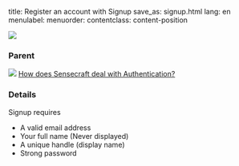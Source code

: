 title: Register an account with Signup
save_as: signup.html
lang: en
menulabel:
menuorder:
contentclass: content-position

![]({static}/images/image031.png)
### Parent

![]({static}/images/ibis/issue_sm.png) [How does Sensecraft deal with Authentication?](howauthenticate.html)

### Details

Signup requires

* A valid email address
* Your full name (Never displayed)
* A unique handle (display name)
* Strong password
